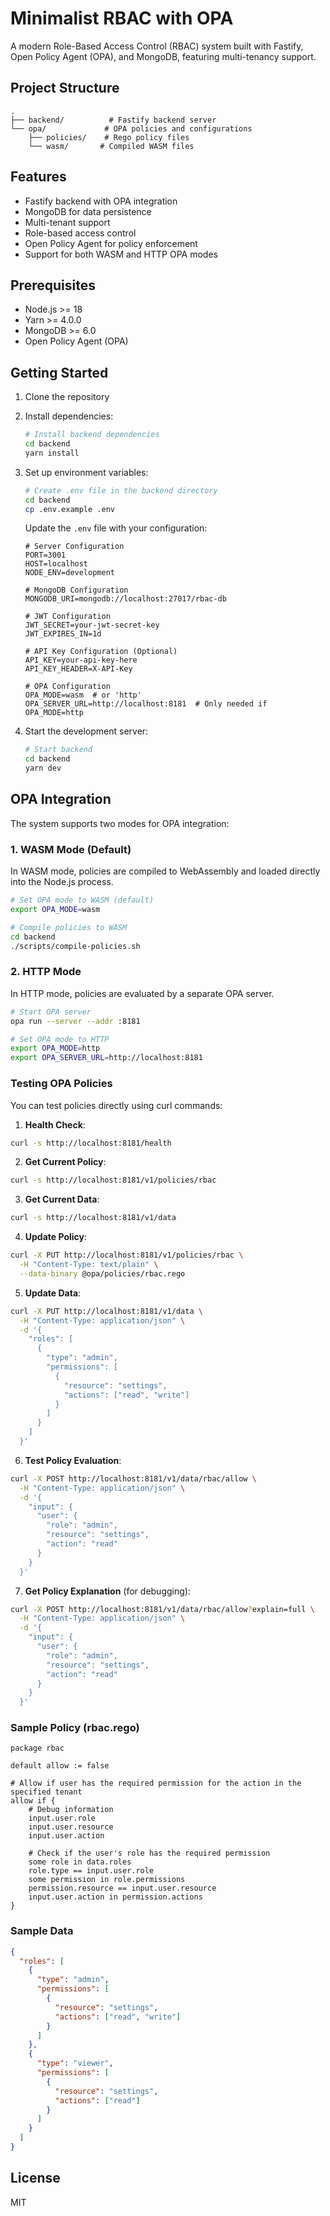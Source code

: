 # Minimalist RBAC with OPA

A modern Role-Based Access Control (RBAC) system built with Fastify, Open Policy Agent (OPA), and MongoDB, featuring multi-tenancy support.

## Project Structure

```
.
├── backend/          # Fastify backend server
└── opa/             # OPA policies and configurations
    ├── policies/    # Rego policy files
    └── wasm/       # Compiled WASM files
```

## Features

- Fastify backend with OPA integration
- MongoDB for data persistence
- Multi-tenant support
- Role-based access control
- Open Policy Agent for policy enforcement
- Support for both WASM and HTTP OPA modes

## Prerequisites

- Node.js >= 18
- Yarn >= 4.0.0
- MongoDB >= 6.0
- Open Policy Agent (OPA)

## Getting Started

1. Clone the repository
2. Install dependencies:
   ```bash
   # Install backend dependencies
   cd backend
   yarn install
   ```

3. Set up environment variables:
   ```bash
   # Create .env file in the backend directory
   cd backend
   cp .env.example .env
   ```

   Update the `.env` file with your configuration:
   ```env
   # Server Configuration
   PORT=3001
   HOST=localhost
   NODE_ENV=development

   # MongoDB Configuration
   MONGODB_URI=mongodb://localhost:27017/rbac-db

   # JWT Configuration
   JWT_SECRET=your-jwt-secret-key
   JWT_EXPIRES_IN=1d

   # API Key Configuration (Optional)
   API_KEY=your-api-key-here
   API_KEY_HEADER=X-API-Key

   # OPA Configuration
   OPA_MODE=wasm  # or 'http'
   OPA_SERVER_URL=http://localhost:8181  # Only needed if OPA_MODE=http
   ```

4. Start the development server:
   ```bash
   # Start backend
   cd backend
   yarn dev
   ```

## OPA Integration

The system supports two modes for OPA integration:

### 1. WASM Mode (Default)

In WASM mode, policies are compiled to WebAssembly and loaded directly into the Node.js process.

```bash
# Set OPA mode to WASM (default)
export OPA_MODE=wasm

# Compile policies to WASM
cd backend
./scripts/compile-policies.sh
```

### 2. HTTP Mode

In HTTP mode, policies are evaluated by a separate OPA server.

```bash
# Start OPA server
opa run --server --addr :8181

# Set OPA mode to HTTP
export OPA_MODE=http
export OPA_SERVER_URL=http://localhost:8181
```

### Testing OPA Policies

You can test policies directly using curl commands:

1. **Health Check**:
```bash
curl -s http://localhost:8181/health
```

2. **Get Current Policy**:
```bash
curl -s http://localhost:8181/v1/policies/rbac
```

3. **Get Current Data**:
```bash
curl -s http://localhost:8181/v1/data
```

4. **Update Policy**:
```bash
curl -X PUT http://localhost:8181/v1/policies/rbac \
  -H "Content-Type: text/plain" \
  --data-binary @opa/policies/rbac.rego
```

5. **Update Data**:
```bash
curl -X PUT http://localhost:8181/v1/data \
  -H "Content-Type: application/json" \
  -d '{
    "roles": [
      {
        "type": "admin",
        "permissions": [
          {
            "resource": "settings",
            "actions": ["read", "write"]
          }
        ]
      }
    ]
  }'
```

6. **Test Policy Evaluation**:
```bash
curl -X POST http://localhost:8181/v1/data/rbac/allow \
  -H "Content-Type: application/json" \
  -d '{
    "input": {
      "user": {
        "role": "admin",
        "resource": "settings",
        "action": "read"
      }
    }
  }'
```

7. **Get Policy Explanation** (for debugging):
```bash
curl -X POST http://localhost:8181/v1/data/rbac/allow?explain=full \
  -H "Content-Type: application/json" \
  -d '{
    "input": {
      "user": {
        "role": "admin",
        "resource": "settings",
        "action": "read"
      }
    }
  }'
```

### Sample Policy (rbac.rego)

```rego
package rbac

default allow := false

# Allow if user has the required permission for the action in the specified tenant
allow if {
    # Debug information
    input.user.role
    input.user.resource
    input.user.action
    
    # Check if the user's role has the required permission
    some role in data.roles
    role.type == input.user.role
    some permission in role.permissions
    permission.resource == input.user.resource
    input.user.action in permission.actions
}
```

### Sample Data

```json
{
  "roles": [
    {
      "type": "admin",
      "permissions": [
        {
          "resource": "settings",
          "actions": ["read", "write"]
        }
      ]
    },
    {
      "type": "viewer",
      "permissions": [
        {
          "resource": "settings",
          "actions": ["read"]
        }
      ]
    }
  ]
}
```

## License

MIT 